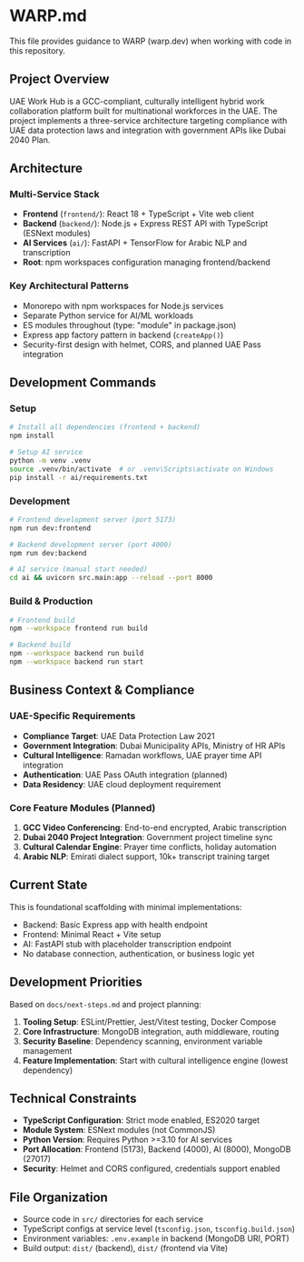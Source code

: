 # WARP.md

This file provides guidance to WARP (warp.dev) when working with code in this repository.

## Project Overview

UAE Work Hub is a GCC-compliant, culturally intelligent hybrid work collaboration platform built for multinational workforces in the UAE. The project implements a three-service architecture targeting compliance with UAE data protection laws and integration with government APIs like Dubai 2040 Plan.

## Architecture

### Multi-Service Stack
- **Frontend** (`frontend/`): React 18 + TypeScript + Vite web client
- **Backend** (`backend/`): Node.js + Express REST API with TypeScript (ESNext modules)  
- **AI Services** (`ai/`): FastAPI + TensorFlow for Arabic NLP and transcription
- **Root**: npm workspaces configuration managing frontend/backend

### Key Architectural Patterns
- Monorepo with npm workspaces for Node.js services
- Separate Python service for AI/ML workloads  
- ES modules throughout (type: "module" in package.json)
- Express app factory pattern in backend (`createApp()`)
- Security-first design with helmet, CORS, and planned UAE Pass integration

## Development Commands

### Setup
```bash
# Install all dependencies (frontend + backend)
npm install

# Setup AI service
python -m venv .venv
source .venv/bin/activate  # or .venv\Scripts\activate on Windows
pip install -r ai/requirements.txt
```

### Development
```bash
# Frontend development server (port 5173)
npm run dev:frontend

# Backend development server (port 4000) 
npm run dev:backend

# AI service (manual start needed)
cd ai && uvicorn src.main:app --reload --port 8000
```

### Build & Production
```bash
# Frontend build
npm --workspace frontend run build

# Backend build
npm --workspace backend run build
npm --workspace backend run start
```

## Business Context & Compliance

### UAE-Specific Requirements
- **Compliance Target**: UAE Data Protection Law 2021
- **Government Integration**: Dubai Municipality APIs, Ministry of HR APIs  
- **Cultural Intelligence**: Ramadan workflows, UAE prayer time API integration
- **Authentication**: UAE Pass OAuth integration (planned)
- **Data Residency**: UAE cloud deployment requirement

### Core Feature Modules (Planned)
1. **GCC Video Conferencing**: End-to-end encrypted, Arabic transcription
2. **Dubai 2040 Project Integration**: Government project timeline sync
3. **Cultural Calendar Engine**: Prayer time conflicts, holiday automation
4. **Arabic NLP**: Emirati dialect support, 10k+ transcript training target

## Current State

This is foundational scaffolding with minimal implementations:
- Backend: Basic Express app with health endpoint
- Frontend: Minimal React + Vite setup  
- AI: FastAPI stub with placeholder transcription endpoint
- No database connection, authentication, or business logic yet

## Development Priorities

Based on `docs/next-steps.md` and project planning:

1. **Tooling Setup**: ESLint/Prettier, Jest/Vitest testing, Docker Compose
2. **Core Infrastructure**: MongoDB integration, auth middleware, routing
3. **Security Baseline**: Dependency scanning, environment variable management
4. **Feature Implementation**: Start with cultural intelligence engine (lowest dependency)

## Technical Constraints

- **TypeScript Configuration**: Strict mode enabled, ES2020 target
- **Module System**: ESNext modules (not CommonJS)
- **Python Version**: Requires Python >=3.10 for AI services
- **Port Allocation**: Frontend (5173), Backend (4000), AI (8000), MongoDB (27017)
- **Security**: Helmet and CORS configured, credentials support enabled

## File Organization

- Source code in `src/` directories for each service
- TypeScript configs at service level (`tsconfig.json`, `tsconfig.build.json`)  
- Environment variables: `.env.example` in backend (MongoDB URI, PORT)
- Build output: `dist/` (backend), `dist/` (frontend via Vite)
